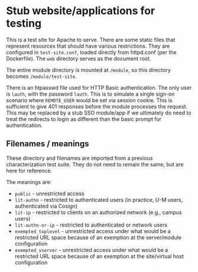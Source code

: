 # Stub website/applications for testing

This is a test site for Apache to serve. There are some static files that
represent resources that should have various restrictions. They are configured
in `test-site.conf`, loaded directly from httpd.conf (per the Dockerfile). The
`web` directory serves as the document root.

The entire module directory is mounted at `/module`, so this directory becomes
`/module/test-site`.

There is an htpasswd file used for HTTP Basic authentication. The only user is
`lauth`, with the password `lauth`. This is to simulate a single sign-on
scenario where `REMOTE_USER` would be set via session cookie. This is
sufficient to give 401 responses before the module processes the request. This
may be replaced by a stub SSO module/app if we ultimately do need to treat the
redirects to login as different than the basic prompt for authentication.

## Filenames / meanings

These directory and filenames are imported from a previous characterization
test suite. They do not need to remain the same, but are here for reference.

The meanings are:

 - `public` - unrestricted access
 - `lit-authn` - restricted to authenticated users (in practice, U-M users,
   authenticated via Cosign)
 - `lit-ip` - restricted to clients on an authorized network (e.g., campus users)
 - `lit-authn-or-ip` - restricted to authenticated or network users
 - `exempted_toplevel` - unrestricted access under what would be a restricted
   URL space because of an exemption at the server/module configuration
 - `exempted_vserver` - unrestricted access under what would be a restricted
   URL space because of an exemption at the site/virtual host configuration
